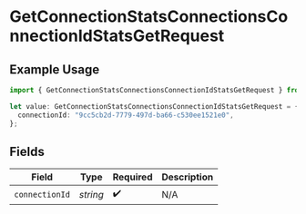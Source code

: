 # GetConnectionStatsConnectionsConnectionIdStatsGetRequest

## Example Usage

```typescript
import { GetConnectionStatsConnectionsConnectionIdStatsGetRequest } from "ragie/models/operations";

let value: GetConnectionStatsConnectionsConnectionIdStatsGetRequest = {
  connectionId: "9cc5cb2d-7779-497d-ba66-c530ee1521e0",
};
```

## Fields

| Field              | Type               | Required           | Description        |
| ------------------ | ------------------ | ------------------ | ------------------ |
| `connectionId`     | *string*           | :heavy_check_mark: | N/A                |